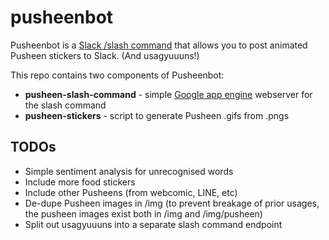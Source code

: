 # pusheenbot

Pusheenbot is a [Slack /slash command](https://api.slack.com/slash-commands) that allows you to post animated Pusheen stickers to Slack. (And usagyuuuns!)

This repo contains two components of Pusheenbot:
* **pusheen-slash-command** - simple [Google app engine](https://cloud.google.com/appengine/) webserver for the slash command
* **pusheen-stickers** - script to generate Pusheen .gifs from .pngs


## TODOs
* Simple sentiment analysis for unrecognised words
* Include more food stickers
* Include other Pusheens (from webcomic, LINE, etc)
* De-dupe Pusheen images in /img (to prevent breakage of prior usages, the pusheen images exist both in /img and /img/pusheen)
* Split out usagyuuuns into a separate slash command endpoint